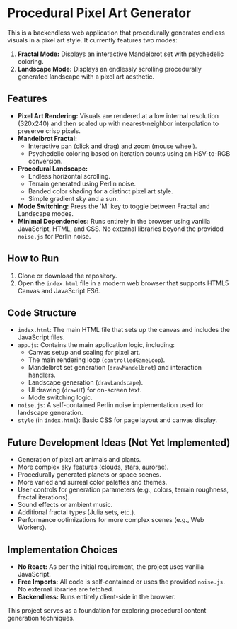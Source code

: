 # Procedural Pixel Art Generator

This is a backendless web application that procedurally generates endless visuals in a pixel art style. It currently features two modes:
1.  **Fractal Mode:** Displays an interactive Mandelbrot set with psychedelic coloring.
2.  **Landscape Mode:** Displays an endlessly scrolling procedurally generated landscape with a pixel art aesthetic.

## Features

*   **Pixel Art Rendering:** Visuals are rendered at a low internal resolution (320x240) and then scaled up with nearest-neighbor interpolation to preserve crisp pixels.
*   **Mandelbrot Fractal:**
    *   Interactive pan (click and drag) and zoom (mouse wheel).
    *   Psychedelic coloring based on iteration counts using an HSV-to-RGB conversion.
*   **Procedural Landscape:**
    *   Endless horizontal scrolling.
    *   Terrain generated using Perlin noise.
    *   Banded color shading for a distinct pixel art style.
    *   Simple gradient sky and a sun.
*   **Mode Switching:** Press the 'M' key to toggle between Fractal and Landscape modes.
*   **Minimal Dependencies:** Runs entirely in the browser using vanilla JavaScript, HTML, and CSS. No external libraries beyond the provided `noise.js` for Perlin noise.

## How to Run

1.  Clone or download the repository.
2.  Open the `index.html` file in a modern web browser that supports HTML5 Canvas and JavaScript ES6.

## Code Structure

*   `index.html`: The main HTML file that sets up the canvas and includes the JavaScript files.
*   `app.js`: Contains the main application logic, including:
    *   Canvas setup and scaling for pixel art.
    *   The main rendering loop (`controlledGameLoop`).
    *   Mandelbrot set generation (`drawMandelbrot`) and interaction handlers.
    *   Landscape generation (`drawLandscape`).
    *   UI drawing (`drawUI`) for on-screen text.
    *   Mode switching logic.
*   `noise.js`: A self-contained Perlin noise implementation used for landscape generation.
*   `style` (in `index.html`): Basic CSS for page layout and canvas display.

## Future Development Ideas (Not Yet Implemented)

*   Generation of pixel art animals and plants.
*   More complex sky features (clouds, stars, aurorae).
*   Procedurally generated planets or space scenes.
*   More varied and surreal color palettes and themes.
*   User controls for generation parameters (e.g., colors, terrain roughness, fractal iterations).
*   Sound effects or ambient music.
*   Additional fractal types (Julia sets, etc.).
*   Performance optimizations for more complex scenes (e.g., Web Workers).

## Implementation Choices

*   **No React:** As per the initial requirement, the project uses vanilla JavaScript.
*   **Free Imports:** All code is self-contained or uses the provided `noise.js`. No external libraries are fetched.
*   **Backendless:** Runs entirely client-side in the browser.

This project serves as a foundation for exploring procedural content generation techniques.
